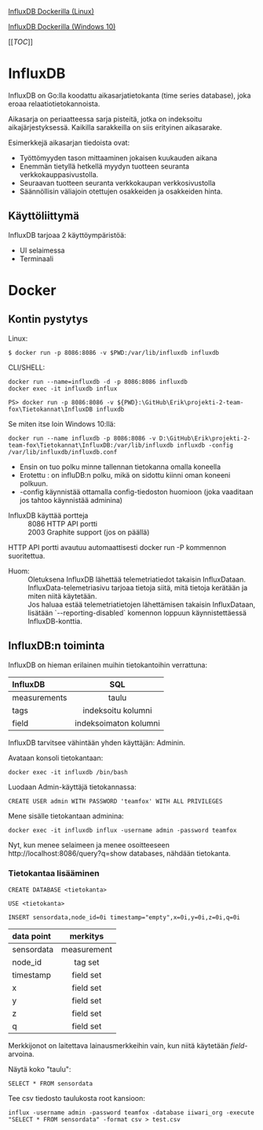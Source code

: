 [InfluxDB Dockerilla (Linux)](https://hub.docker.com/_/influxdb/)

[InfluxDB Dockerilla (Windows 10)](https://www.open-plant.com/knowledge-base/how-to-install-influxdb-docker-for-windows-10/)

[[_TOC_]]

# InfluxDB
InfluxDB on Go:lla koodattu aikasarjatietokanta (time series database), joka eroaa relaatiotietokannoista.

Aikasarja on periaatteessa sarja pisteitä, jotka on indeksoitu aikajärjestyksessä. Kaikilla sarakkeilla on siis erityinen aikasarake.

Esimerkkejä aikasarjan tiedoista ovat:
- Työttömyyden tason mittaaminen jokaisen kuukauden aikana
- Enemmän tietyllä hetkellä myydyn tuotteen seuranta verkkokauppasivustolla.
- Seuraavan tuotteen seuranta verkkokaupan verkkosivustolla
- Säännöllisin väliajoin otettujen osakkeiden ja osakkeiden hinta.

## Käyttöliittymä
InfluxDB tarjoaa 2 käyttöympäristöä:
- UI selaimessa
- Terminaali

# Docker

## Kontin pystytys

Linux:

`$ docker run -p 8086:8086 -v $PWD:/var/lib/influxdb influxdb`

CLI/SHELL:
```
docker run --name=influxdb -d -p 8086:8086 influxdb
docker exec -it influxdb influx
```

`PS> docker run -p 8086:8086 -v ${PWD}:\GitHub\Erik\projekti-2-team-fox\Tietokannat\InfluxDB influxdb`

Se miten itse loin Windows 10:llä:

`docker run --name influxdb -p 8086:8086 -v D:\GitHub\Erik\projekti-2-team-fox\Tietokannat\InfluxDB:/var/lib/influxdb influxdb -config /var/lib/influxdb/influxdb.conf`
- Ensin on tuo polku minne tallennan tietokanna omalla koneella
- Erotettu : on influDB:n polku, mikä on sidottu kiinni oman koneeni polkuun.
- -config käynnistää ottamalla config-tiedoston huomioon (joka vaaditaan jos tahtoo käynnistää adminina)

<dl>
  <dt>InfluxDB käyttää portteja</dt>
  <dd>8086 HTTP API portti</dd>
  <dd>2003 Graphite support (jos on päällä)</dd>
</dl>

HTTP API portti avautuu automaattisesti docker run -P kommennon suoritettua.

<d1>
  <dt>Huom:</dt>
  <dd>Oletuksena InfluxDB lähettää telemetriatiedot takaisin InfluxDataan. InfluxData-telemetriasivu tarjoaa tietoja siitä, mitä tietoja kerätään ja miten niitä käytetään.</dd>
  <dd>Jos haluaa estää telemetriatietojen lähettämisen takaisin InfluxDataan, lisätään `--reporting-disabled` komennon loppuun käynnistettäessä InfluxDB-konttia.</dd>

## InfluxDB:n toiminta

InfluxDB on hieman erilainen muihin tietokantoihin verrattuna:

| InfluxDB | SQL |
| :--- | :---: |
| measurements | taulu |
| tags | indeksoitu kolumni |
| field | indeksoimaton kolumni |

InfluxDB tarvitsee vähintään yhden käyttäjän: Adminin.

Avataan konsoli tietokantaan:

`docker exec -it influxdb /bin/bash`

Luodaan Admin-käyttäjä tietokannassa:

`CREATE USER admin WITH PASSWORD 'teamfox' WITH ALL PRIVILEGES`

Mene sisälle tietokantaan adminina:

`docker exec -it influxdb influx -username admin -password teamfox`

Nyt, kun menee selaimeen ja menee osoitteeseen http://localhost:8086/query?q=show databases, nähdään tietokanta.

### Tietokantaa lisääminen

`CREATE DATABASE <tietokanta>`

`USE <tietokanta>`

`INSERT sensordata,node_id=0i timestamp="empty",x=0i,y=0i,z=0i,q=0i`

| data point | merkitys | 
| :--- | :---: |
| sensordata | measurement |
| node_id | tag set |
| timestamp | field set |
| x | field set |
| y | field set |
| z | field set |
| q | field set |

Merkkijonot on laitettava lainausmerkkeihin vain, kun niitä käytetään _field_-arvoina.

Näytä koko "taulu":

`SELECT * FROM sensordata`

Tee csv tiedosto taulukosta root kansioon:

`influx -username admin -password teamfox -database iiwari_org -execute "SELECT * FROM sensordata" -format csv > test.csv`